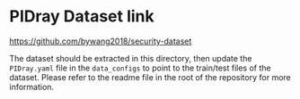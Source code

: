 # PIDray Dataset link

https://github.com/bywang2018/security-dataset

The dataset should be extracted in this directory, then update the `PIDray.yaml` file in the `data_configs` to point to the train/test files of the dataset. Please refer to the readme file in the root of the repository for more information.
